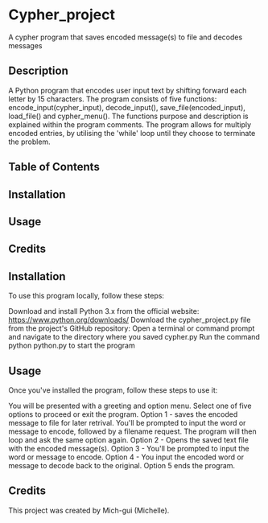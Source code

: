 # Cypher_project
A cypher program that saves encoded message(s) to file and decodes messages

## Description 
A Python program that encodes user input text by shifting forward each letter by 15 characters. The program consists of five functions: encode_input(cypher_input), decode_input(), save_file(encoded_input), load_file() and cypher_menu(). The functions purpose and description is explained within the program comments.  The program allows for multiply encoded entries, by utilising the 'while' loop until they choose to terminate the problem.

## Table of Contents
## Installation
## Usage
## Credits

## Installation 
To use this program locally, follow these steps:

Download and install Python 3.x from the official website: https://www.python.org/downloads/ Download the cypher_project.py file from the project's GitHub repository:  Open a terminal or command prompt and navigate to the directory where you saved cypher.py Run the command python python.py to start the program

## Usage 
Once you've installed the program, follow these steps to use it:

You will be presented with a greeting and option menu. Select one of five options to proceed or exit the program. Option 1 - saves the encoded message to file for later retrival. You'll be prompted to input the word or message to encode, followed by a filename request. The program will then loop and ask the same option again. Option 2 - Opens the saved text file with the encoded message(s). Option 3 -  You'll be prompted to input the word or message to encode. Option 4 - You input the encoded word or message to decode back to the original. Option 5 ends the program. 

## Credits 
This project was created by Mich-gui (Michelle). 
